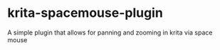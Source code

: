 # krita-spacemouse-plugin
A simple plugin that allows for panning and zooming in krita via space mouse
